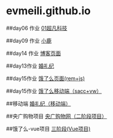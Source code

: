 # evmeili.github.io
##day06 作业
<a href="https://evmeili.github.io/day06 作业/html/04超凡科技.html">01超凡科技</a>

##day09 作业
<a href="https://evmeili.github.io/09作业-小鹿/html/02案列.html">小鹿</a>

##day14 作业
<a href="https://evmeili.github.io/day14作业-博客页面/html/04博客.html">博客页面</a>

##day13作业
<a href="https://evmeili.github.io/day13婚礼纪/code/html/04婚礼案例.html">婚礼纪</a>

##day15作业
<a href="https://evmeili.github.io/移动端-饿了么页面/html/06饿了吗rem+js.html">饿了么页面(rem+js)</a>

##day15作业
<a href="https://evmeili.github.io/移动端-饿了么页面/html/07sacc+vw饿了么.html">饿了么移动端（sacc+vw）</a>

##移动端
<a href="https://evmeili.github.io/婚礼纪移动端/html/08婚礼纪.html">婚礼纪（移动端）</a>

##央广购物项目
<a href="https://github.com/evmeili/evmeili.github.io/tree/master/yangguang">央广购物网（二阶段项目）</a>

##饿了么-vue项目
<a href="https://github.com/evmeili/evmeili.github.io/tree/master/elm-vue">三阶段(Vue项目)</a>


